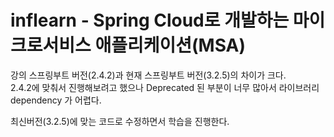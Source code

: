 # inflearn - Spring Cloud로 개발하는 마이크로서비스 애플리케이션(MSA)

강의 스프링부트 버전(2.4.2)과 현재 스프링부트 버전(3.2.5)의 차이가 크다.   
2.4.2에 맞춰서 진행해보려고 했으나 Deprecated 된 부분이 너무 많아서 라이브러리 dependency 가 어렵다.   

   
최신버전(3.2.5)에 맞는 코드로 수정하면서 학습을 진행한다. 